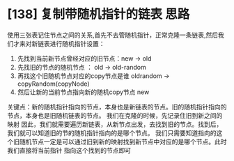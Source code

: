 # [138] 复制带随机指针的链表 思路

使用三张表记住节点之间的关系,首先不去管随机指针，正常克隆一条链表,然后我们才来对新链表进行随机指针设置：

1. 先找到当前新节点曾经对应的旧节点：new -> old
2. 先找旧的节点的随机节点 ： old -> old-random
3. 再找这个旧随机节点对应的copy节点是谁 oldrandom -> copyRandom(copyNode)
4. 然后让新的当前节点指向新的随机copy节点 new

 关键点：新的随机指针指向的节点，本身也是新链表的节点。旧的随机指针指向的节点，本身也是旧随机链表的节点。
 我们在克隆的时候，先记录住旧到新之间的映射
 因此，我们就需要遍历新链表，从新节点出发，去找到旧的节点。找到后，我们就可以知道旧的节的随机指针指向的是哪个节点。
 我们只需要知道指向的这个旧随机节点一定是可以通过旧到新的映射找到新节点中对应的是哪个节点。此时我们直接将当前指针
 指向这个找到的节点即可
